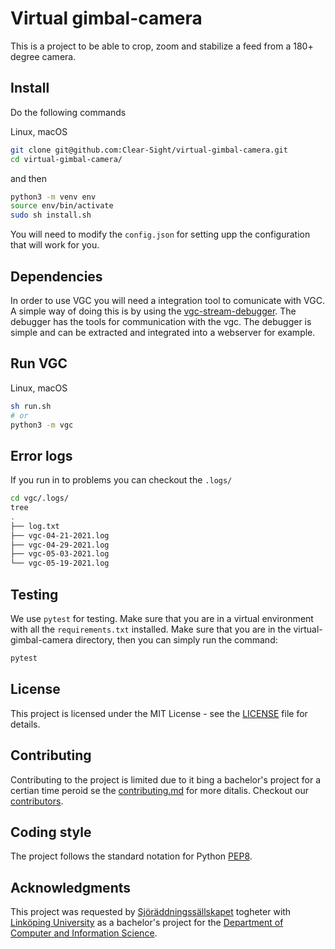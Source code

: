 # Virtual gimbal-camera

This is a  project to be able to crop, zoom and stabilize a feed from a 180+ degree camera.


## Install

Do the following commands

Linux, macOS
```bash
git clone git@github.com:Clear-Sight/virtual-gimbal-camera.git
cd virtual-gimbal-camera/
```
and then
```bash
python3 -m venv env
source env/bin/activate
sudo sh install.sh 
```
You will need to modify the `config.json` for setting upp the configuration that will work for you. 

## Dependencies

In order to use VGC you will need a integration tool to comunicate with VGC. 
A simple way of doing this is by using the [vgc-stream-debugger](https://github.com/Clear-Sight/vgc-stream-debugger). 
The debugger has the tools for communication with the vgc. The debugger is simple and can be extracted and integrated into a webserver for example.

## Run VGC

Linux, macOS
```bash
sh run.sh
# or 
python3 -m vgc
```

## Error logs 

If you run in to problems you can checkout the `.logs/` 
```bash
cd vgc/.logs/
tree 
.
├── log.txt
├── vgc-04-21-2021.log
├── vgc-04-29-2021.log
├── vgc-05-03-2021.log
└── vgc-05-19-2021.log
```

## Testing 
We use `pytest` for testing. Make sure that you are in a virtual environment with all the `requirements.txt` installed. Make sure that you are in the virtual-gimbal-camera directory, then you can simply run the command: 
```bash
pytest
```

## License
This project is licensed under the MIT License - see the [LICENSE](https://github.com/Clear-Sight/virtual-gimbal-camera/blob/development/README.md) file for details.

## Contributing
Contributing to the project is limited due to it bing a bachelor's project for a certian time peroid se the [contributing.md](https://github.com/Clear-Sight/drone-feed-cropping/blob/development/.github/contributing.md) for more ditalis.
Checkout our [contributors](https://github.com/orgs/Clear-Sight/people).

## Coding style 
The project follows the standard notation for Python [PEP8](https://pep8.org/).

## Acknowledgments
This project was requested by [Sjöräddningssällskapet](https://www.sjoraddning.se/) togheter with [Linköping University](https://liu.se/) as a bachelor's project for the [Department of Computer and Information Science](https://www.ida.liu.se/). 
